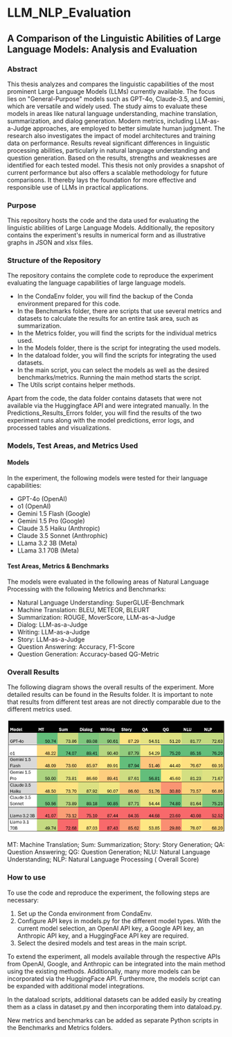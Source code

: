 # LLM_NLP_Evaluation
## A Comparison of the Linguistic Abilities of Large Language Models: Analysis and Evaluation

### Abstract

This thesis analyzes and compares the linguistic capabilities of the most prominent Large Language Models (LLMs) currently available. The focus lies on "General-Purpose" models such as GPT-4o, Claude-3.5, and Gemini, which are versatile and widely used. The study aims to evaluate these models in areas like natural language understanding, machine translation, summarization, and dialog generation. Modern metrics, including LLM-as-a-Judge approaches, are employed to better simulate human judgment. The research also investigates the impact of model architectures and training data on performance. Results reveal significant differences in linguistic processing abilities, particularly in natural language understanding and question generation. Based on the results, strengths and weaknesses are identified for each tested model. This thesis not only provides a snapshot of current performance but also offers a scalable methodology for future comparisons. It thereby lays the foundation for more effective and responsible use of LLMs in practical applications.

### Purpose

This repository hosts the code and the data used for evaluating the linguistic abilities of Large Language Models. Additionally, the repository contains the experiment's results in numerical form and as illustrative graphs in JSON and xlsx files.

### Structure of the Repository

The repository contains the complete code to reproduce the experiment evaluating the language capabilities of large language models.

* In the CondaEnv folder, you will find the backup of the Conda environment prepared for this code.
* In the Benchmarks folder, there are scripts that use several metrics and datasets to calculate the results for an entire task area, such as summarization.
* In the Metrics folder, you will find the scripts for the individual metrics used.
* In the Models folder, there is the script for integrating the used models.
* In the dataload folder, you will find the scripts for integrating the used datasets.
* In the main script, you can select the models as well as the desired benchmarks/metrics. Running the main method starts the script.
* The Utils script contains helper methods.

Apart from the code, the data folder contains datasets that were not available via the Huggingface API and were integrated manually. In the Predictions_Results_Errors folder, you will find the results of the two experiment runs along with the model predictions, error logs, and processed tables and visualizations.


### Models, Test Areas, and Metrics Used

#### Models
In the experiment, the following models were tested for their language capabilities:

* GPT-4o (OpenAI)
* o1 (OpenAI)
* Gemini 1.5 Flash (Google)
* Gemini 1.5 Pro (Google)
* Claude 3.5 Haiku (Anthropic)
* Claude 3.5 Sonnet (Anthrophic)
* LLama 3.2 3B (Meta)
* LLama 3.1 70B (Meta)

#### Test Areas, Metrics & Benchmarks
The models were evaluated in the following areas of Natural Language Processing with the following Metrics and Benchmarks:

* Natural Language Understanding: SuperGLUE-Benchmark
* Machine Translation: BLEU, METEOR, BLEURT
* Summarization: ROUGE, MoverScore, LLM-as-a-Judge
* Dialog: LLM-as-a-Judge
* Writing: LLM-as-a-Judge
* Story: LLM-as-a-Judge
* Question Answering: Accuracy, F1-Score
* Question Generation: Accuracy-based QG-Metric

### Overall Results
The following diagram shows the overall results of the experiment. More detailed results can be found in the Results folder.
It is important to note that results from different test areas are not directly comparable due to the different metrics used.

![Diagramm](Predictions_Results_and_Errors/Results/Results.PNG)

MT: Machine Translation; Sum: Summarization; Story: Story Generation; QA: Question Answering; QG: Question Generation; NLU: Natural Language Understanding; NLP: Natural Language Processing ( Overall Score)



### How to use

To use the code and reproduce the experiment, the following steps are necessary:

1.  Set up the Conda environment from CondaEnv.
2.  Configure API keys in models.py for the different model types. With the current model selection, an OpenAI API key, a Google API key, an Anthropic API key, and a HuggingFace API key are required.
3.  Select the desired models and test areas in the main script.


To extend the experiment, all models available through the respective APIs from OpenAI, Google, and Anthropic can be integrated into the main method using the existing methods. Additionally, many more models can be incorporated via the HuggingFace API. Furthermore, the models script can be expanded with additional model integrations.

In the dataload scripts, additional datasets can be added easily by creating them as a class in dataset.py and then incorporating them into dataload.py.

New metrics and benchmarks can be added as separate Python scripts in the Benchmarks and Metrics folders.



